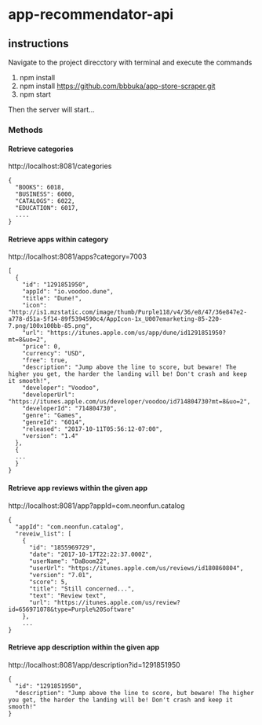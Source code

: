 # app-recommendator-api

## instructions

Navigate to the project direcctory with terminal and execute the commands
1. npm install
2. npm install https://github.com/bbbuka/app-store-scraper.git
3. npm start

Then the server will start...

### Methods
#### Retrieve categories
http://localhost:8081/categories
```
{
  "BOOKS": 6018,
  "BUSINESS": 6000,
  "CATALOGS": 6022,
  "EDUCATION": 6017,
  ....
}
```

#### Retrieve apps within category
http://localhost:8081/apps?category=7003
```
[
  {
    "id": "1291851950",
    "appId": "io.voodoo.dune",
    "title": "Dune!",
    "icon": "http://is1.mzstatic.com/image/thumb/Purple118/v4/36/e8/47/36e847e2-a778-d51a-5f14-89f5394590c4/AppIcon-1x_U007emarketing-85-220-7.png/100x100bb-85.png",
    "url": "https://itunes.apple.com/us/app/dune/id1291851950?mt=8&uo=2",
    "price": 0,
    "currency": "USD",
    "free": true,
    "description": "Jump above the line to score, but beware! The higher you get, the harder the landing will be! Don't crash and keep it smooth!",
    "developer": "Voodoo",
    "developerUrl": "https://itunes.apple.com/us/developer/voodoo/id714804730?mt=8&uo=2",
    "developerId": "714804730",
    "genre": "Games",
    "genreId": "6014",
    "released": "2017-10-11T05:56:12-07:00",
    "version": "1.4"
  },
  {
  ...
  }
}
```

#### Retrieve app reviews within the given app
http://localhost:8081/app?appId=com.neonfun.catalog

```
{
  "appId": "com.neonfun.catalog",
  "reveiw_list": [
    {
      "id": "1855969729",
      "date": "2017-10-17T22:22:37.000Z",
      "userName": "DaBoom22",
      "userUrl": "https://itunes.apple.com/us/reviews/id180860804",
      "version": "7.01",
      "score": 5,
      "title": "Still concerned...",
      "text": "Review text",
      "url": "https://itunes.apple.com/us/review?id=656971078&type=Purple%20Software"
    },    
    ...
}
```


#### Retrieve app description within the given app
http://localhost:8081/app/description?id=1291851950
```
{
  "id": "1291851950",
  "description": "Jump above the line to score, but beware! The higher you get, the harder the landing will be! Don't crash and keep it smooth!"
}
```